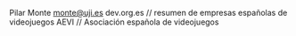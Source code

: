 Pilar Monte
monte@uji.es
dev.org.es // resumen de empresas españolas de videojuegos
AEVI // Asociación española de videojuegos
